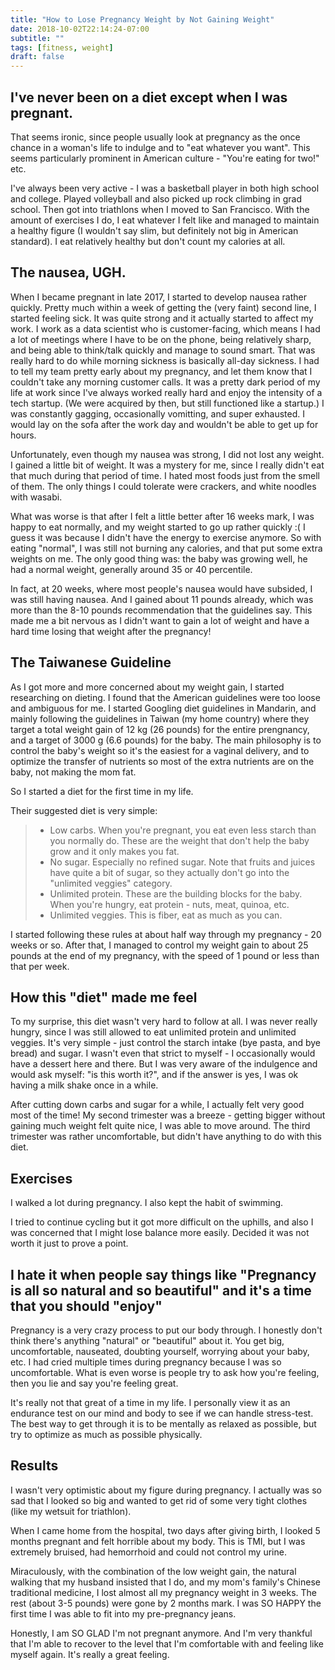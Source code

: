 ```yaml
---
title: "How to Lose Pregnancy Weight by Not Gaining Weight"
date: 2018-10-02T22:14:24-07:00
subtitle: ""
tags: [fitness, weight]
draft: false
---
```



## I've never been on a diet except when I was pregnant. 

That seems ironic, since people usually look at pregnancy as the once chance in a woman's life to indulge and to "eat whatever you want". This seems particularly prominent in American culture - "You're eating for two!" etc. 

I've always been very active - I was a basketball player in both high school and college. Played volleyball and also picked up rock climbing in grad school. Then got into triathlons when I moved to San Francisco. With the amount of exercises I do, I eat whatever I felt like and managed to maintain a healthy figure (I wouldn't say slim, but definitely not big in American standard). I eat relatively healthy but don't count my calories at all. 


## The nausea, UGH. 

When I became pregnant in late 2017, I started to develop nausea rather quickly. Pretty much within a week of getting the (very faint) second line, I started feeling sick. It was quite strong and it actually started to affect my work. I work as a data scientist who is customer-facing, which means I had a lot of meetings where I have to be on the phone, being relatively sharp, and being able to think/talk quickly and manage to sound smart. That was really hard to do while morning sickness is basically all-day sickness. I had to tell my team pretty early about my pregnancy, and let them know that I couldn't take any morning customer calls. It was a pretty dark period of my life at work since I've always worked really hard and enjoy the intensity of a tech startup. (We were acquired by then, but still functioned like a startup.) I was constantly gagging, occasionally vomitting, and super exhausted. I would lay on the sofa after the work day and wouldn't be able to get up for hours. 

Unfortunately, even though my nausea was strong, I did not lost any weight. I gained a little bit of weight. It was a mystery for me, since I really didn't eat that much during that period of time. I hated most foods just from the smell of them. The only things I could tolerate were crackers, and white noodles with wasabi. 

What was worse is that after I felt a little better after 16 weeks mark, I was happy to eat normally, and my weight started to go up rather quickly :( I guess it was because I didn't have the energy to exercise anymore. So with eating "normal", I was still not burning any calories, and that put some extra weights on me. The only good thing was: the baby was growing well, he had a normal weight, generally around 35 or 40 percentile. 

In fact, at 20 weeks, where most people's nausea would have subsided, I was still having nausea. And I gained about 11 pounds already, which was more than the 8-10 pounds recommendation that the guidelines say. This made me a bit nervous as I didn't want to gain a lot of weight and have a hard time losing that weight after the pregnancy! 

## The Taiwanese Guideline

As I got more and more concerned about my weight gain, I started researching on dieting. I found that the American guidelines were too loose and ambiguous for me. I started Googling diet guidelines in Mandarin, and mainly following the guidelines in Taiwan (my home country) where they target a total weight gain of 12 kg (26 pounds) for the entire prengnancy, and a target of 3000 g (6.6 pounds) for the baby. The main philosophy is to control the baby's weight so it's the easiest for a vaginal delivery, and to optimize the transfer of nutrients so most of the extra nutrients are on the baby, not making the mom fat. 

So I started a diet for the first time in my life. 

Their suggested diet is very simple:

> - Low carbs. When you're pregnant, you eat even less starch than you normally do. These are the weight that don't help the baby grow and it only makes you fat. 
> - No sugar. Especially no refined sugar. Note that fruits and juices have quite a bit of sugar, so they actually don't go into the "unlimited veggies" category. 
> - Unlimited protein. These are the building blocks for the baby. When you're hungry, eat protein - nuts, meat, quinoa, etc. 
> - Unlimited veggies. This is fiber, eat as much as you can. 

I started following these rules at about half way through my pregnancy - 20 weeks or so. After that, I managed to control my weight gain to about 25 pounds at the end of my pregnancy, with the speed of 1 pound or less than that per week. 

## How this "diet" made me feel

To my surprise, this diet wasn't very hard to follow at all. I was never really hungry, since I was still allowed to eat unlimited protein and unlimited veggies. It's very simple - just control the starch intake (bye pasta, and bye bread) and sugar. I wasn't even that strict to myself - I occasionally would have a dessert here and there. But I was very aware of the indulgence and would ask myself: "is this worth it?", and if the answer is yes, I was ok having a milk shake once in a while. 

After cutting down carbs and sugar for a while, I actually felt very good most of the time! My second trimester was a breeze - getting bigger without gaining much weight felt quite nice, I was able to move around. The third trimester was rather uncomfortable, but didn't have anything to do with this diet. 

## Exercises

I walked a lot during pregnancy. I also kept the habit of swimming. 

I tried to continue cycling but it got more difficult on the uphills, and also I was concerned that I might lose balance more easily. Decided it was not worth it just to prove a point. 


## I hate it when people say things like "Pregnancy is all so natural and so beautiful" and it's a time that you should "enjoy"

Pregnancy is a very crazy process to put our body through. I honestly don't think there's anything "natural" or "beautiful" about it. You get big, uncomfortable, nauseated, doubting yourself, worrying about your baby, etc. I had cried multiple times during pregnancy because I was so uncomfortable. What is even worse is people try to ask how you're feeling, then you lie and say you're feeling great. 

It's really not that great of a time in my life. I personally view it as an endurance test on our mind and body to see if we can handle stress-test. The best way to get through it is to be mentally as relaxed as possible, but try to optimize as much as possible physically. 

## Results

I wasn't very optimistic about my figure during pregnancy. I actually was so sad that I looked so big and wanted to get rid of some very tight clothes (like my wetsuit for triathlon). 

When I came home from the hospital, two days after giving birth, I looked 5 months pregnant and felt horrible about my body. This is TMI, but I was extremely bruised, had hemorrhoid and could not control my urine. 

Miraculously, with the combination of the low weight gain, the natural walking that my husband insisted that I do, and my mom's family's Chinese traditional medicine, I lost almost all my pregnancy weight in 3 weeks. The rest (about 3-5 pounds) were gone by 2 months mark. I was SO HAPPY the first time I was able to fit into my pre-pregnancy jeans. 

Honestly, I am SO GLAD I'm not pregnant anymore. And I'm very thankful that I'm able to recover to the level that I'm comfortable with and feeling like myself again. It's really a great feeling. 